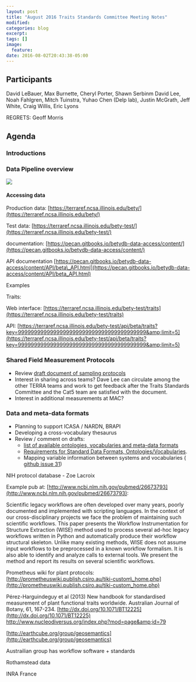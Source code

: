 ```yaml
---
layout: post
title: "August 2016 Traits Standards Committee Meeting Notes"
modified:
categories: blog
excerpt:
tags: []
image:
  feature:
date: 2016-08-02T20:43:38-05:00
---
```


## Participants

David LeBauer, Max Burnette, Cheryl Porter, Shawn Serbinm David Lee, Noah Fahlgren, Mitch Tuinstra, Yuhao Chen (Delp lab), Justin McGrath, Jeff White, Craig Willis, Eric Lyons

REGRETS:
Geoff Morris

## Agenda

### Introductions

### Data Pipeline overview

 ![](https://github.com/terraref/terraref.github.io/blob/master/images/Pipeline%20July%202016.png)

#### **Accessing data**

Production data: [https://terraref.ncsa.illinois.edu/bety/](https://terraref.ncsa.illinois.edu/bety/)

Test data: [https://terraref.ncsa.illinois.edu/bety-test/](https://terraref.ncsa.illinois.edu/bety-test/)

documentation: [https://pecan.gitbooks.io/betydb-data-access/content/](https://pecan.gitbooks.io/betydb-data-access/content/)

API documentation [https://pecan.gitbooks.io/betydb-data-access/content/API/beta\_API.html](https://pecan.gitbooks.io/betydb-data-access/content/API/beta_API.html)

Examples

Traits:

Web interface: [https://terraref.ncsa.illinois.edu/bety-test/traits](https://terraref.ncsa.illinois.edu/bety-test/traits)

API: [https://terraref.ncsa.illinois.edu/bety-test/api/beta/traits?key=9999999999999999999999999999999999999999&amp;limit=5](https://terraref.ncsa.illinois.edu/bety-test/api/beta/traits?key=9999999999999999999999999999999999999999&amp;limit=5)

### Shared Field Measurement Protocols

- Review [draft document of sampling protocols](https://docs.google.com/document/d/1iP8b97kmOyPmETQI_aWbgV_1V6QiKYLblq1jIqXLJ84)
- Interest in sharing across teams?  Dave Lee can circulate among the other TERRA teams and work to get feedback after the Traits Standards Committee and the Cat5 team are satisfied with the document.
- Interest in additional measurements at MAC?

### Data and meta-data formats

- Planning to support ICASA / NARDN, BRAPI
- Developing a cross-vocabulary thesaurus
- Review / comment on drafts:
  - [list of available ontologies, vocabularies and meta-data formats](https://docs.google.com/spreadsheets/d/1qu3LYomGIiC4Lmzler-bH8jvyfR-GA6lDl5Go0NhO2c/edit#gid=0)
  - [Requirements for Standard Data Formats, Ontologies/Vocabularies](https://docs.google.com/document/d/13gXD_OVLffm0hqahDZ3tUvru8IV1fRfM6DiuOcfjr3s/edit?usp=sharing).
  - Mapping variable information between systems and vocabularies ( [github issue 31](https://github.com/terraref/reference-data/issues/31))

NIH protocol database - Zoe Lacroix

Example pub at: [http://www.ncbi.nlm.nih.gov/pubmed/26673793](http://www.ncbi.nlm.nih.gov/pubmed/26673793):

Scientific legacy workflows are often developed over many years, poorly documented and implemented with scripting languages. In the context of our cross-disciplinary projects we face the problem of maintaining such scientific workflows. This paper presents the Workflow Instrumentation for Structure Extraction (WISE) method used to process several ad-hoc legacy workflows written in Python and automatically produce their workflow structural skeleton. Unlike many existing methods, WISE does not assume input workflows to be preprocessed in a known workflow formalism. It is also able to identify and analyze calls to external tools. We present the method and report its results on several scientific workflows.

Prometheus wiki for plant protocols: [http://prometheuswiki.publish.csiro.au/tiki-custom\_home.php](http://prometheuswiki.publish.csiro.au/tiki-custom_home.php)

Pérez-Harguindeguy et al (2013) New handbook for standardised measurement of plant functional traits worldwide. Australian Journal of Botany, 61, 167-234. [http://dx.doi.org/10.1071/BT12225](http://dx.doi.org/10.1071/BT12225) http://www.nucleodiversus.org/index.php?mod=page&amp;id=79

[http://earthcube.org/group/geosemantics](http://earthcube.org/group/geosemantics)

Austrailian group has workflow software + standards

Rothamstead data

INRA France
